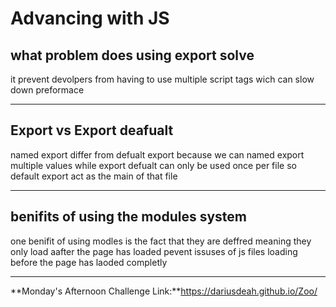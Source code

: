 # Advancing with JS

## what problem does using export solve

it prevent devolpers from having to use multiple script tags wich can slow down preformace

---

## Export vs Export deafualt

named export differ from defualt export because we can named export multiple values while export defualt can only be used once per file so default export act as the main of that file

---

## benifits of using the modules system

one benifit of using modles is the fact that they are deffred meaning they only load aafter the page has loaded pevent issuses of js files loading before the page has laoded completly

---

**Monday's Afternoon Challenge Link:**https://dariusdeah.github.io/Zoo/
